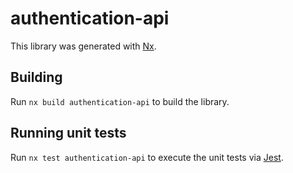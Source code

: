 # authentication-api

This library was generated with [Nx](https://nx.dev).

## Building

Run `nx build authentication-api` to build the library.

## Running unit tests

Run `nx test authentication-api` to execute the unit tests via [Jest](https://jestjs.io).
